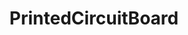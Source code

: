 ---
title: PrintedCircuitBoard
crosslinks:
- electronics
- AskElectronics
- ECE
- functionalprint
- livven
- diyelectronics
- IAmA
- VXJunkies
- scenep2p
---